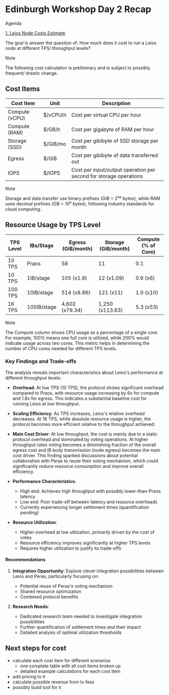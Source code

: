 # Edinburgh Workshop Day 2 Recap

Agenda

[1. Leios Node Costs Estimate](#cost-items)

The goal is answer the question of:
How much does it cost to run a Leios node at different TPS/ throughput levels?

> [!Note]
> The following cost calculation is preliminary and is subject to possibly frequent/ drastic change.

## Cost Items

| Cost Item | Unit | Description |
|-----------|------|-------------|
| Compute (vCPU) | $/vCPU/h | Cost per virtual CPU per hour |
| Compute (RAM) | $/GB/h | Cost per gigabyte of RAM per hour |
| Storage (SSD) | $/GiB/mo | Cost per gibibyte of SSD storage per month |
| Egress | $/GiB | Cost per gibibyte of data transferred out |
| IOPS | $/IOPS | Cost per input/output operation per second for storage operations |

> [!Note]
> Storage and data transfer use binary prefixes (GiB = 2³⁰ bytes), while RAM uses decimal prefixes (GB = 10⁹ bytes), following industry standards for cloud computing. 

## Resource Usage by TPS Level

| TPS Level | IBs/Stage | Egress (GiB/month) | Storage (GiB/month) | Compute (% of Core) |
|-----------|-----------|-------------------|-------------------|-------------------|
| 10 TPS | Praos | 58 | 11 | 0.1 |
| 10 TPS | 1IB/stage | 105 (x1.8) | 12 (x1.09) | 0.6 (x6) |
| 100 TPS | 10IB/stage | 514 (x8.86) | 121 (x11) | 1.0 (x10) |
| 1K TPS | 100IB/stage | 4,602 (x79.34) | 1,250 (x113.63) | 5.3 (x53) |

> [!Note]
> The Compute column shows CPU usage as a percentage of a single core. For example, 100% means one full core is utilized, while 200% would indicate usage across two cores. This metric helps in determining the number of CPU cores needed for different TPS levels.

### Key Findings and Trade-offs

The analysis reveals important characteristics about Leios's performance at different throughput levels:

- **Overhead**: At low TPS (10 TPS), the protocol shows significant overhead compared to Praos, with resource usage increasing by 6x for compute and 1.8x for egress. This indicates a substantial baseline cost for running Leios at low throughput.

- **Scaling Efficiency**: As TPS increases, Leios's relative overhead decreases. At 1K TPS, while absolute resource usage is higher, the protocol becomes more efficient relative to the throughput achieved.

- **Main Cost Driver**: At low throughput, the cost is mainly due to a static protocol overhead and dominated by voting operations. At higher throughput rates voting becomes a diminishing fraction of the overall egress cost and IB body transmission (node egress) becomes the main cost driver. This finding sparked discussions about potential collaboration with Peras to reuse their voting mechanism, which could significantly reduce resource consumption and improve overall efficiency.

- **Performance Characteristics**:
  - High end: Achieves high throughput with possibly lower-than-Praos latency
  - Low end: Poor trade-off between latency and resource overheads
  - Currently experiencing longer settlement times (quantification pending)

- **Resource Utilization**:
  - Higher overhead at low utilization, primarily driven by the cost of votes
  - Resource efficiency improves significantly at higher TPS levels
  - Requires higher utilization to justify its trade-offs

#### Recommendations
1. **Integration Opportunity**: Explore clever integration possibilities between Leios and Peras, particularly focusing on:
   - Potential reuse of Peras's voting mechanism
   - Shared resource optimization
   - Combined protocol benefits

2. **Research Needs**: 
   - Dedicated research team needed to investigate integration possibilities
   - Further quantification of settlement times and their impact
   - Detailed analysis of optimal utilization thresholds

## Next steps for cost

- calculate each cost item for different scenarios
    - one complete table with all cost items broken up
    - detailed example calculations for each cost item
- add pricing to it
- calculate possible revenue from tx fees
- possibly build tool for it
